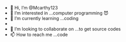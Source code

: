 - 👋 Hi, I’m @Mcarthy123
- 👀 I’m interested in ...computer programming 😈
- 🌱 I’m currently learning ...coding
- 
- 💞️ I’m looking to collaborate on ...to get source codes 
- 📫 How to reach me ...code 

<!---
Mcarthy123/Mcarthy123 is a ✨ special ✨ repository because its `README.md` (this file) appears on your GitHub profile.
You can click the Preview link to take a look at your changes.
--->
